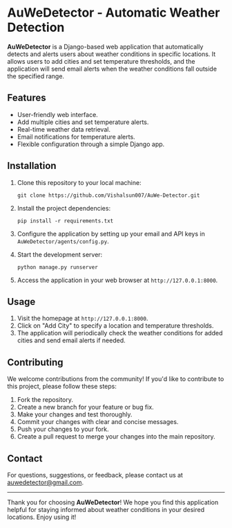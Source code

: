 # AuWeDetector - Automatic Weather Detection

**AuWeDetector** is a Django-based web application that automatically detects and alerts users about weather conditions in specific locations. It allows users to add cities and set temperature thresholds, and the application will send email alerts when the weather conditions fall outside the specified range.

## Features

- User-friendly web interface.
- Add multiple cities and set temperature alerts.
- Real-time weather data retrieval.
- Email notifications for temperature alerts.
- Flexible configuration through a simple Django app.

## Installation

1. Clone this repository to your local machine:

   ```
   git clone https://github.com/Vishalsun007/AuWe-Detector.git
   ```


2. Install the project dependencies:

   ```
   pip install -r requirements.txt
   ```

3. Configure the application by setting up your email and API keys in `AuWeDetector/agents/config.py`.


4. Start the development server:

   ```
   python manage.py runserver
   ```

5. Access the application in your web browser at `http://127.0.0.1:8000`.

## Usage

1. Visit the homepage at `http://127.0.0.1:8000`.
2. Click on "Add City" to specify a location and temperature thresholds.
3. The application will periodically check the weather conditions for added cities and send email alerts if needed.

## Contributing

We welcome contributions from the community! If you'd like to contribute to this project, please follow these steps:

1. Fork the repository.
2. Create a new branch for your feature or bug fix.
3. Make your changes and test thoroughly.
4. Commit your changes with clear and concise messages.
5. Push your changes to your fork.
6. Create a pull request to merge your changes into the main repository.


## Contact

For questions, suggestions, or feedback, please contact us at [auwedetector@gmail.com](mailto:auwedetector@gmail.com).

---

Thank you for choosing **AuWeDetector**! We hope you find this application helpful for staying informed about weather conditions in your desired locations. Enjoy using it!
